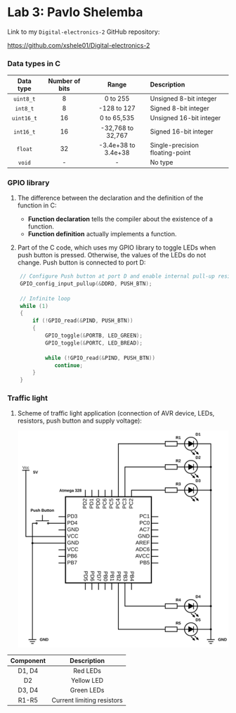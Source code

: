 # Lab 3: Pavlo Shelemba

Link to my `Digital-electronics-2` GitHub repository:

https://github.com/xshele01/Digital-electronics-2

### Data types in C

| **Data type** | **Number of bits** | **Range** | **Description** |
| :-: | :-: | :-: | :-- | 
| `uint8_t`  | 8 | 0 to 255 | Unsigned 8-bit integer |
| `int8_t`   | 8 | -128 to 127 | Signed 8-bit integer |
| `uint16_t` | 16 | 0 to 65,535 | Unsigned 16-bit integer |
| `int16_t`  | 16 | -32,768 to 32,767 | Signed 16-bit integer |
| `float`    | 32 | -3.4e+38 to 3.4e+38 | Single-precision floating-point |
| `void`     | - | - | No type |

### GPIO library

1. The difference between the declaration and the definition of the function in C:
   * **Function declaration** tells the compiler about the existence of a function.
   * **Function definition** actually implements a function.

2. Part of the C code, which uses my GPIO library to toggle LEDs when push button is pressed. Otherwise, the values of the LEDs do not change. Push button is connected to port D:

```c
    // Configure Push button at port D and enable internal pull-up resistor
    GPIO_config_input_pullup(&DDRD, PUSH_BTN);

    // Infinite loop
    while (1)
    {
        if (!GPIO_read(&PIND, PUSH_BTN))
        {
            GPIO_toggle(&PORTB, LED_GREEN);
            GPIO_toggle(&PORTC, LED_BREAD);
            
            while (!GPIO_read(&PIND, PUSH_BTN))
               continue;
        }
    }
```
 
### Traffic light

1. Scheme of traffic light application (connection of AVR device, LEDs, resistors, push button and supply voltage):

   ![Scheme of traffic light application](Images/schemeit-project.svg)

| **Component** | **Description** |
| :-: | :-: |
| D1, D4  | Red LEDs |
| D2   | Yellow LED |
| D3, D4 | Green LEDs |
| R1-R5  | Current limiting resistors |
